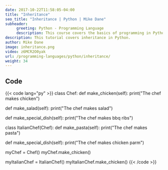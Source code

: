 ```yaml
---
date: 2017-10-22T11:58:05-04:00
title: "Inheritance"
seo_title: "Inheritance | Python | Mike Dane"
subheader:
     greeting: Python - Programming Language
     description: This course covers the basics of programming in Python. Work your way through the videos and we'll teach you everything you need to know to start your programming journey!
description: This tutorial covers inheritance in Python.
author: Mike Dane
image: inheritance.png
video: z6MCR2O0yak
url: /programming-languages/python/inheritance/
weight: 34
---
```


## Code

{{< code lang="py" >}}
class Chef:
   def make_chicken(self):
       print("The chef makes chicken")

   def make_salad(self):
       print("The chef makes salad")

   def make_special_dish(self):
       print("The chef makes bbq ribs")

class ItalianChef(Chef):
   def make_pasta(self):
       print("The chef makes pasta")

   def make_special_dish(self):
       print("The chef makes chicken parm")


myChef = Chef()
myChef.make_chicken()

myItalianChef = ItalianChef()
myItalianChef.make_chicken()
{{< /code >}}